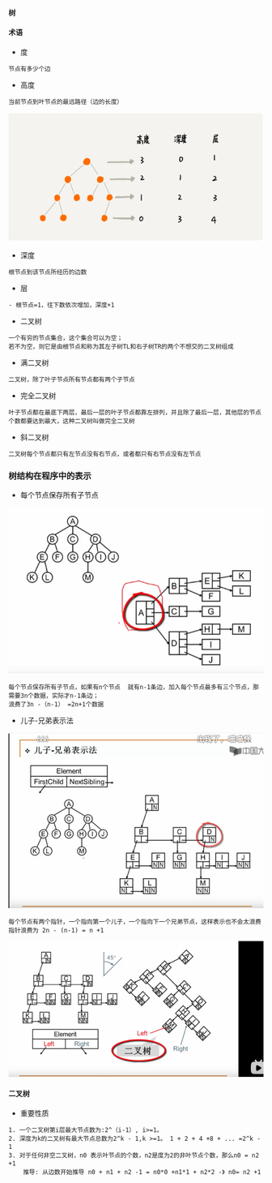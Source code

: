 #### 树

#### 术语
- 度
```text
节点有多少个边
```
- 高度
```text
当前节点到叶节点的最远路径（边的长度）
```
![树定义](https://github.com/lqhandsome/Alg/blob/master/image/%E6%A0%91%E6%9C%AF%E8%AF%AD.png)
- 深度
```
根节点到该节点所经历的边数
```
- 层
```
- 根节点=1，往下数依次增加，深度+1
```
- 二叉树
```
一个有穷的节点集合，这个集合可以为空；
若不为空，则它是由根节点和称为其左子树TL和右子树TR的两个不想交的二叉树组成
```
- 满二叉树 
```
二叉树，除了叶子节点所有节点都有两个子节点
```
- 完全二叉树
```
叶子节点都在最底下两层，最后一层的叶子节点都靠左排列，并且除了最后一层，其他层的节点个数都要达到最大，这种二叉树叫做完全二叉树
```
- 斜二叉树
```text
二叉树每个节点都只有左节点没有右节点，或者都只有右节点没有左节点
```
### 树结构在程序中的表示
- 每个节点保存所有子节点

![保存所有节点表示](https://github.com/lqhandsome/Alg/blob/master/image/20811c21c80b1b905414adc4033bdc4.png)
```
每个节点保存所有子节点，如果有n个节点  就有n-1条边，加入每个节点最多有三个节点，那需要3n个数据，实际才n-1条边；
浪费了3n -（n-1） =2n+1个数据
```
- 儿子-兄弟表示法

![儿子兄弟表示法](https://github.com/lqhandsome/Alg/blob/master/image/7101a373688521aba14fc48117ed85a.png)
```
每个节点有两个指针，一个指向第一个儿子，一个指向下一个兄弟节点，这样表示也不会太浪费
指针浪费为 2n - (n-1) = n +1
```
![儿子兄弟表示法](https://github.com/lqhandsome/Alg/blob/master/image/d0f08dab2185ecfd667af1f664a432e.png)

#### 二叉树
- 重要性质
```
1. 一个二叉树第i层最大节点数为:2^（i-1）, i>=1。
2. 深度为k的二叉树有最大节点总数为2^k - 1,k >=1。 1 + 2 + 4 +8 + ... =2^k - 1
3. 对于任何非空二叉树，n0 表示叶节点的个数，n2是度为2的非叶节点个数，那么n0 = n2 +1
    推导: 从边数开始推导 n0 + n1 + n2 -1 = n0*0 +n1*1 + n2*2 -》 n0= n2 +1
```